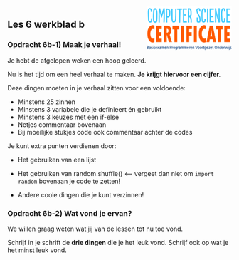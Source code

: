 <img src="../../img/Logo cs-certificate.jpg" style="zoom:20%" align="right" />

## Les 6 werkblad b

### Opdracht 6b-1) Maak je verhaal!

Je hebt de afgelopen weken een hoop geleerd. 

Nu is het tijd om een heel verhaal te maken. **Je krijgt hiervoor een cijfer.** 

Deze dingen moeten in je verhaal zitten voor een voldoende:

* Minstens 25 zinnen
* Minstens 3 variabele die je definieert én gebruikt
* Minstens 3 keuzes met een if-else
* Netjes commentaar bovenaan
* Bij moeilijke stukjes code ook commentaar achter de codes  



Je kunt extra punten verdienen door:

* Het gebruiken van een lijst

* Het gebruiken van random.shuffle() <— vergeet dan niet om `import random` bovenaan je code te zetten!

* Andere coole dingen die je kunt verzinnen!



### Opdracht 6b-2) Wat vond je ervan?

We willen graag weten wat jij van de lessen tot nu toe vond.

Schrijf in je schrift de **drie dingen** die je het leuk vond.
Schrijf ook op wat je het minst leuk vond.


